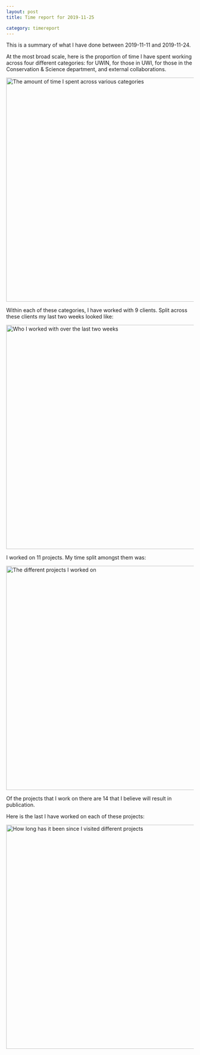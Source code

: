 ```yaml
---
layout: post
title: Time report for 2019-11-25

category: timereport
---
```



This is a summary of what I have done between 2019-11-11 and 2019-11-24.

At the most broad scale, here is the proportion of time I have spent working across four different categories: for UWIN, for those in UWI, for those in the Conservation & Science department, and external collaborations.

<img src='{{site.baseurl}}/images/2019-11-25_category_plot.jpg' alt='The amount of time I spent across various categories' width='600' height='600'>

Within each of these categories, I have worked with 9 clients. Split across these clients my last two weeks looked like:

<img src='{{site.baseurl}}/images/2019-11-25_client_plot.jpg' alt='Who I worked with over the last two weeks' width='600' height='600'>

I worked on 11 projects. My time split amongst them was:

<img src='{{site.baseurl}}/images/2019-11-25_project_plot.jpg' alt='The different projects I worked on' width='600' height='600'>

Of the projects that I work on there are 14 that I believe will result in publication.

Here is the last I have worked on each of these projects:

<img src='{{site.baseurl}}/images/2019-11-25_weeks_since.jpg' alt='How long has it been since I visited different projects' width='600' height='600'>

